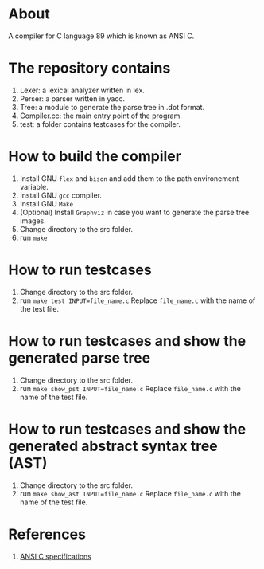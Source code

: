 # About

A compiler for C language 89 which is known as ANSI C.

# The repository contains

1. Lexer: a lexical analyzer written in lex.
1. Perser: a parser written in yacc.
1. Tree: a module to generate the parse tree in .dot format.
1. Compiler.cc: the main entry point of the program.
1. test: a folder contains testcases for the compiler.

# How to build the compiler

1. Install GNU `flex` and `bison` and add them to the path environement variable.
1. Install GNU `gcc` compiler.
1. Install GNU `Make`
1. (Optional) Install `Graphviz` in case you want to generate the parse tree images.
1. Change directory to the src folder.
1. run `make`

# How to run testcases

1. Change directory to the src folder.
1. run `make test INPUT=file_name.c` Replace
   `file_name.c` with the name of the test file.

# How to run testcases and show the generated parse tree

1. Change directory to the src folder.
1. run `make show_pst INPUT=file_name.c` Replace
   `file_name.c` with the name of the test file.

# How to run testcases and show the generated abstract syntax tree (AST)

1. Change directory to the src folder.
1. run `make show_ast INPUT=file_name.c` Replace
   `file_name.c` with the name of the test file.

# References

1. <a href="https://www.yodaiken.com/wp-content/uploads/2021/05/ansi-iso-9899-1990-1.pdf"> ANSI C specifications </a>
